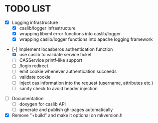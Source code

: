 <!--- -*- coding: utf-8; mode: org; -*- -->

# TODO LIST

  * [X] Logging infrastructure
    * [X] caslib/logger infrastructure
    * [X] wrapping libxml error functions into caslib/logger
    * [X] wrapping caslib/logger functions into apache logging framework

  * [-] Implement locasberos authentication function
    * [X] use caslib to validate service ticket
    * [ ] CASService printf-like support
    * [ ] /login redirect
    * [ ] emit cookie whenever authentication succeeds
    * [ ] validate cookie
    * [ ] inject cas information into the request (username, attributes etc.)
    * [ ] sanity check to avoid header injection

  * [ ] Documentation
    * [ ] doxygen for caslib API
    * [ ] generate and publish gh-pages automatically
  
  * [X] Remove "+build" and make it optional on mkversion.h
